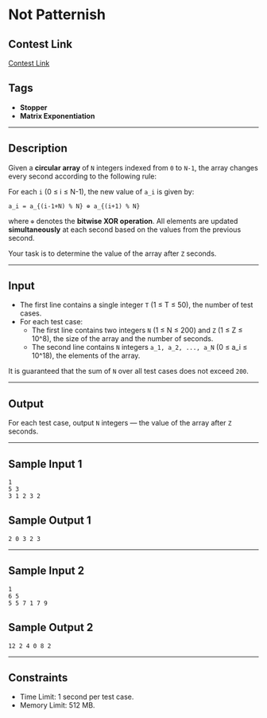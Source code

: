 # Not Patternish 

## Contest Link
[Contest Link](https://toph.co/c/pstu-it-carnival-2024-south-zone)

## Tags
- **Stopper**
- **Matrix Exponentiation**

---

## Description

Given a **circular array** of `N` integers indexed from `0` to `N-1`, the array changes every second according to the following rule:

For each `i` (0 ≤ i ≤ N-1), the new value of `a_i` is given by:
```
a_i = a_{(i-1+N) % N} ⊕ a_{(i+1) % N}
```
where `⊕` denotes the **bitwise XOR operation**. All elements are updated **simultaneously** at each second based on the values from the previous second.

Your task is to determine the value of the array after `Z` seconds.

---

## Input

- The first line contains a single integer `T` (1 ≤ T ≤ 50), the number of test cases.
- For each test case:
  - The first line contains two integers `N` (1 ≤ N ≤ 200) and `Z` (1 ≤ Z ≤ 10^8), the size of the array and the number of seconds.
  - The second line contains `N` integers `a_1, a_2, ..., a_N` (0 ≤ a_i ≤ 10^18), the elements of the array.

It is guaranteed that the sum of `N` over all test cases does not exceed `200`.

---

## Output

For each test case, output `N` integers — the value of the array after `Z` seconds.

---

## Sample Input 1

```
1
5 3
3 1 2 3 2
```

## Sample Output 1

```
2 0 3 2 3
```

---

## Sample Input 2

```
1
6 5
5 5 7 1 7 9
```

## Sample Output 2

```
12 2 4 0 8 2 
```

---

## Constraints

- Time Limit: 1 second per test case.
- Memory Limit: 512 MB.
